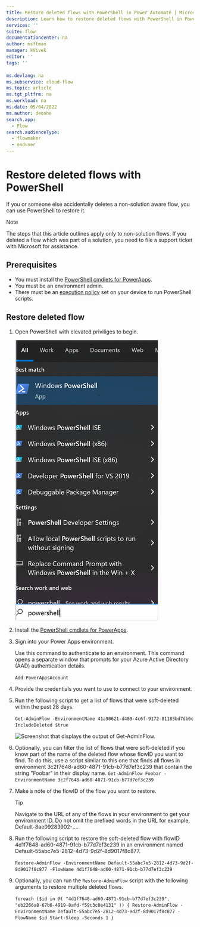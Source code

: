 ```yaml
---
title: Restore deleted flows with PowerShell in Power Automate | Microsoft Docs
description: Learn how to restore deleted flows with PowerShell in Power Automate.
services: ''
suite: flow
documentationcenter: na
author: msftman
manager: kVivek
editor: ''
tags: ''

ms.devlang: na
ms.subservice: cloud-flow
ms.topic: article
ms.tgt_pltfrm: na
ms.workload: na
ms.date: 05/04/2022
ms.author: deonhe
search.app: 
  - Flow
search.audienceType: 
  - flowmaker
  - enduser
---
```


# Restore deleted flows with PowerShell

If you or someone else accidentally deletes a non-solution aware flow, you can use PowerShell to restore it.

>[!NOTE]
>The steps that this article outlines apply only to non-solution flows. If you deleted a flow which was part of a solution, you need to file a support ticket with Microsoft for assistance.

## Prerequisites

- You must install the [PowerShell cmdlets for PowerApps](https://www.powershellgallery.com/packages/Microsoft.PowerApps.Administration.PowerShell/2.0.147).
- You must be an environment admin.
- There must be an [execution policy](/powershell/module/microsoft.powershell.security/set-executionpolicy) set on your device to run PowerShell scripts.

## Restore deleted flow

1. Open PowerShell with elevated priviliges to begin.

   ![A screenshot that shows PowerShell being launched from Windows](./media/restore-deleted-flow/open-powershell-script.png)

1. Install the [PowerShell cmdlets for PowerApps](https://www.powershellgallery.com/packages/Microsoft.PowerApps.Administration.PowerShell/2.0.147).

1. Sign into your Power Apps environment.

   Use this command to authenticate to an environment. This command opens a separate window that prompts for your Azure Active Directory (AAD) authentication details.

   ```Add-PowerAppsAccount```

1. Provide the credentials you want to use to connect to your environment.

1. Run the following script to get a list of flows that were soft-deleted within the past 28 days.

   ```Get-AdminFlow -EnvironmentName 41a90621-d489-4c6f-9172-81183bd7db6c IncludeDeleted $true```

   ![Screenshot that displays the output of Get-AdminFlow.](./media/restore-deleted-flow/get-admin-flow-script.png)

1. Optionally, you can filter the list of flows that were soft-deleted if you know part of the name of the deleted flow whose flowID you want to find. To do this, use a script similar to this one that finds all flows in environment 3c2f7648-ad60-4871-91cb-b77d7ef3c239 that contain the string "Foobar" in their display name.
   ```Get-AdminFlow Foobar -EnvironmentName 3c2f7648-ad60-4871-91cb-b77d7ef3c239```

1. Make a note of the flowID of the flow you want to restore.

   >[!TIP]
   >Navigate to the URL of any of the flows in your environment to get your environment ID. Do not omit the prefixed words in the URL for example, Default-8ae09283902-....

1. Run the following script to restore the soft-deleted flow with flowID 4d1f7648-ad60-4871-91cb-b77d7ef3c239 in an environment named Default-55abc7e5-2812-4d73-9d2f-8d9017f8c877.

   ```Restore-AdminFlow -EnvironmentName Default-55abc7e5-2812-4d73-9d2f-8d9017f8c877 -FlowName 4d1f7648-ad60-4871-91cb-b77d7ef3c239```

1. Optionally, you can run the ```Restore-AdminFlow``` script with the following arguments to restore multiple deleted flows.

   ```foreach ($id in @( "4d1f7648-ad60-4871-91cb-b77d7ef3c239", "eb2266a8-67b6-4919-8afd-f59c3c0e4131" )) { Restore-AdminFlow -EnvironmentName Default-55abc7e5-2812-4d73-9d2f-8d9017f8c877 -FlowName $id Start-Sleep -Seconds 1 }```
